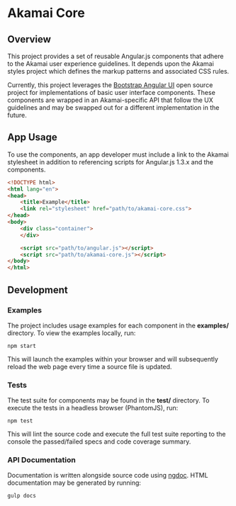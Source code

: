 # Akamai Core

## Overview

This project provides a set of reusable Angular.js components that adhere to
the Akamai user experience guidelines. It depends upon the Akamai styles 
project which defines the markup patterns and associated CSS rules.

Currently, this project leverages the
[Bootstrap Angular UI](http://angular-ui.github.io/bootstrap/) open source
project for implementations of basic user interface components. These
components are wrapped in an Akamai-specific API that follow the UX
guidelines and may be swapped out for a different implementation in the
future.

## App Usage

To use the components, an app developer must include a link to the Akamai
stylesheet in addition to referencing scripts for Angular.js 1.3.x and the
components.

```html
<!DOCTYPE html>
<html lang="en">
<head>
    <title>Example</title>
    <link rel="stylesheet" href="path/to/akamai-core.css">
</head>
<body>
    <div class="container">
    </div> 

    <script src="path/to/angular.js"></script>
    <script src="path/to/akamai-core.js"></script>
</body>
</html>
```

## Development

### Examples

The project includes usage examples for each component in the **examples/**
directory. To view the examples locally, run: 

`npm start`

This will launch the examples within your browser and will subsequently reload
the web page every time a source file is updated.

### Tests

The test suite for components may be found in the **test/** directory. To
execute the tests in a headless browser (PhantomJS), run:

`npm test`

This will lint the source code and execute the full test suite reporting to
the console the passed/failed specs and code coverage summary.

### API Documentation

Documentation is written alongside source code using [ngdoc][1]. HTML
documentation may be generated by running:

`gulp docs`

[1]: https://github.com/angular/angular.js/wiki/Writing-AngularJS-Documentation 
